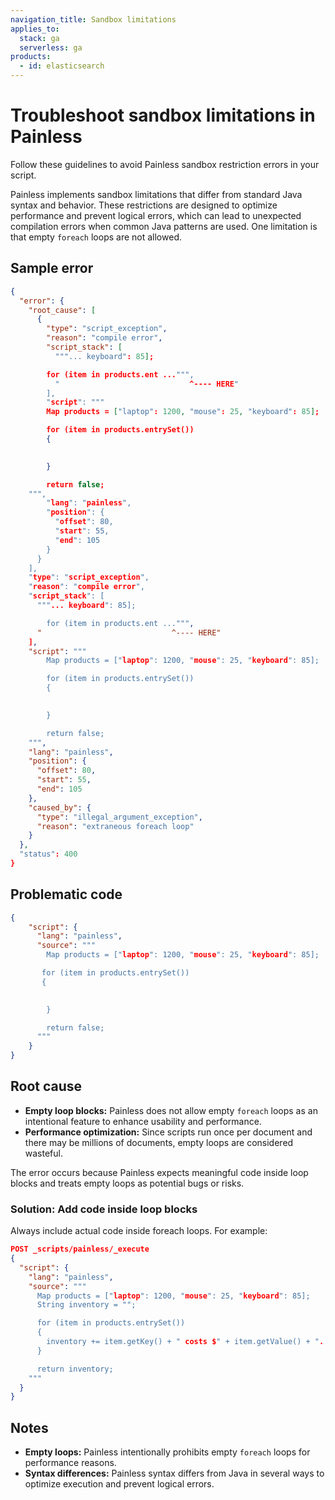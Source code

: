 ```yaml
---
navigation_title: Sandbox limitations
applies_to:
  stack: ga
  serverless: ga
products:
  - id: elasticsearch
---
```


# Troubleshoot sandbox limitations in Painless

Follow these guidelines to avoid Painless sandbox restriction errors in your script.

Painless implements sandbox limitations that differ from standard Java syntax and behavior. These restrictions are designed to optimize performance and prevent logical errors, which can lead to unexpected compilation errors when common Java patterns are used. One limitation is that empty `foreach` loops are not allowed.

## Sample error

```json
{
  "error": {
    "root_cause": [
      {
        "type": "script_exception",
        "reason": "compile error",
        "script_stack": [
          """... keyboard": 85];

        for (item in products.ent ...""",
          "                             ^---- HERE"
        ],
        "script": """
        Map products = ["laptop": 1200, "mouse": 25, "keyboard": 85];

        for (item in products.entrySet())
        {

            
        }

        return false;
    """,
        "lang": "painless",
        "position": {
          "offset": 80,
          "start": 55,
          "end": 105
        }
      }
    ],
    "type": "script_exception",
    "reason": "compile error",
    "script_stack": [
      """... keyboard": 85];

        for (item in products.ent ...""",
      "                             ^---- HERE"
    ],
    "script": """
        Map products = ["laptop": 1200, "mouse": 25, "keyboard": 85];

        for (item in products.entrySet())
        {

            
        }

        return false;
    """,
    "lang": "painless",
    "position": {
      "offset": 80,
      "start": 55,
      "end": 105
    },
    "caused_by": {
      "type": "illegal_argument_exception",
      "reason": "extraneous foreach loop"
    }
  },
  "status": 400
}
```

## Problematic code

```json
{
    "script": {
      "lang": "painless",
      "source": """
        Map products = ["laptop": 1200, "mouse": 25, "keyboard": 85];

       for (item in products.entrySet())
       {

            
        }

        return false;
      """
    }
}
```

## Root cause

* **Empty loop blocks:** Painless does not allow empty `foreach` loops as an intentional feature to enhance usability and performance.  
* **Performance optimization:** Since scripts run once per document and there may be millions of documents, empty loops are considered wasteful.

The error occurs because Painless expects meaningful code inside loop blocks and treats empty loops as potential bugs or risks.

### Solution: Add code inside loop blocks

Always include actual code inside foreach loops. For example:

```json
POST _scripts/painless/_execute
{
  "script": {
    "lang": "painless",
    "source": """
      Map products = ["laptop": 1200, "mouse": 25, "keyboard": 85];
      String inventory = "";

      for (item in products.entrySet())
      {
        inventory += item.getKey() + " costs $" + item.getValue() + ". ";
      }

      return inventory;
    """
  }
}
```

## Notes

* **Empty loops:** Painless intentionally prohibits empty `foreach` loops for performance reasons.  
* **Syntax differences:** Painless syntax differs from Java in several ways to optimize execution and prevent logical errors.
